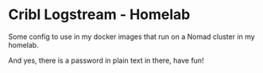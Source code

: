 # Cribl Logstream - Homelab
Some config to use in my docker images that run on a Nomad cluster in my homelab.

And yes, there is a password in plain text in there, have fun!
